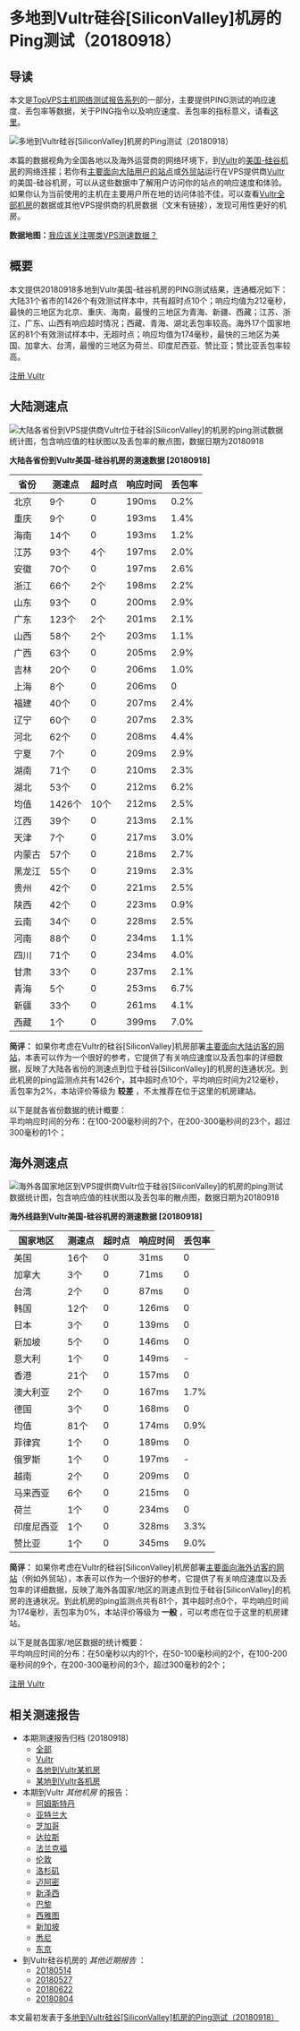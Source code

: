 #  多地到Vultr硅谷[SiliconValley]机房的Ping测试（20180918） 

## 导读

本文是[TopVPS主机网络测试报告系列](https://vps123.top/pingtest)的一部分，主要提供PING测试的响应速度、丢包率等数据，关于PING指令以及响应速度、丢包率的指标意义，请看[这里](https://vps123.top/what-is-ping.html)。

![多地到Vultr硅谷\[SiliconValley\]机房的Ping测试（20180918）](/images/thumbnails/to_vultr_Atlanta.png)

本篇的数据视角为全国各地以及海外运营商的网络环境下，到[Vultr](https://vps123.top/go/vultr)的[美国-硅谷机房](https://vps123.top/vultr-facilities.html#siliconvalley)的网络连接；若你有[主要面向大陆用户的站点](https://vps123.top/website-for-mainland-users.html)或[外贸站](https://vps123.top/website-for-internation-trade.html)运行在VPS提供商[Vultr](https://vps123.top/go/vultr)的美国-硅谷机房，可以从这些数据中了解用户访问你的站点的响应速度和体验。如果你认为当前使用的主机在主要用户所在地的访问体验不佳，可以查看[Vultr全部机房](/vultr/isp/china/20180918-vultr-isp-china.md)的数据或其他VPS提供商的机房数据（文末有链接），发现可用性更好的机房。

**数据地图：**[我应该关注哪类VPS测速数据？](https://vps123.top/find-pingtest-data-you-need.html)

## 概要

本文提供20180918多地到Vultr美国-硅谷机房的PING测试结果，连通概况如下：大陆31个省市的1426个有效测试样本中，共有超时点10个；响应均值为212毫秒，最快的三地区为北京、重庆、海南，最慢的三地区为青海、新疆、西藏；江苏、浙江、广东、山西有响应超时情况；西藏、青海、湖北丢包率较高。海外17个国家地区的81个有效测试样本中，无超时点；响应均值为174毫秒，最快的三地区为美国、加拿大、台湾，最慢的三地区为荷兰、印度尼西亚、赞比亚；赞比亚丢包率较高。

[注册 Vultr](https://vps123.top/go/vultr/_btn1)

## 大陆测速点

![大陆各省份到VPS提供商Vultr位于硅谷\[SiliconValley\]的机房的ping测试数据统计图，包含响应值的柱状图以及丢包率的散点图，数据日期为20180918](/images/pingtests/vultr_20180918/plot_idc_vultr_usa-siliconvalley_20180918_mainland.png)

**大陆各省份到Vultr美国-硅谷机房的测速数据 [20180918]**

省份 | 测速点 | 超时点 | 响应时间 | 丢包率  
---|---|---|---|---  
北京 | 9个 | 0 | 190ms | 0.2%  
重庆 | 9个 | 0 | 193ms | 1.4%  
海南 | 14个 | 0 | 193ms | 1.2%  
江苏 | 93个 | 4个 | 197ms | 2.0%  
安徽 | 70个 | 0 | 197ms | 2.6%  
浙江 | 66个 | 2个 | 198ms | 2.2%  
山东 | 93个 | 0 | 200ms | 2.9%  
广东 | 123个 | 2个 | 201ms | 2.1%  
山西 | 58个 | 2个 | 203ms | 1.1%  
广西 | 63个 | 0 | 205ms | 2.9%  
吉林 | 20个 | 0 | 206ms | 1.0%  
上海 | 8个 | 0 | 206ms | 0  
福建 | 40个 | 0 | 207ms | 2.4%  
辽宁 | 60个 | 0 | 207ms | 2.3%  
河北 | 62个 | 0 | 208ms | 4.4%  
宁夏 | 7个 | 0 | 209ms | 2.9%  
湖南 | 71个 | 0 | 210ms | 2.3%  
湖北 | 53个 | 0 | 212ms | 6.2%  
均值 | 1426个 | 10个 | 212ms | 2.5%  
江西 | 39个 | 0 | 213ms | 2.1%  
天津 | 7个 | 0 | 217ms | 3.0%  
内蒙古 | 57个 | 0 | 218ms | 2.7%  
黑龙江 | 55个 | 0 | 219ms | 2.3%  
贵州 | 42个 | 0 | 221ms | 2.5%  
陕西 | 42个 | 0 | 223ms | 0.9%  
云南 | 34个 | 0 | 228ms | 2.5%  
河南 | 88个 | 0 | 234ms | 1.1%  
四川 | 71个 | 0 | 234ms | 4.0%  
甘肃 | 33个 | 0 | 237ms | 2.1%  
青海 | 5个 | 0 | 253ms | 6.7%  
新疆 | 33个 | 0 | 261ms | 4.1%  
西藏 | 1个 | 0 | 399ms | 7.0%  
  
**简评：** 如果你考虑在Vultr的硅谷[SiliconValley]机房部署[主要面向大陆访客的网站](website-for-mainland-users.html)，本表可以作为一个很好的参考，它提供了有关响应速度以及丢包率的详细数据，反映了大陆各省份的测速点到位于硅谷[SiliconValley]的机房的连通状况。到此机房的ping监测点共有1426个，其中超时点10个，平均响应时间为212毫秒，丢包率为2%，本站评价等级为 **较差** ，不太推荐在位于这里的机房建站。

以下是就各省份数据的统计概要：  
平均响应时间的分布：在100-200毫秒间的7个，在200-300毫秒间的23个，超过300毫秒的1个；

## 海外测速点

![海外各国家地区到VPS提供商Vultr位于硅谷\[SiliconValley\]的机房的ping测试数据统计图，包含响应值的柱状图以及丢包率的散点图，数据日期为20180918](/images/pingtests/vultr_20180918/plot_idc_vultr_usa-siliconvalley_20180918_overseas.png)

**海外线路到Vultr美国-硅谷机房的测速数据 [20180918]**

国家地区 | 测速点 | 超时点 | 响应时间 | 丢包率  
---|---|---|---|---  
美国 | 16个 | 0 | 31ms | 0  
加拿大 | 3个 | 0 | 71ms | 0  
台湾 | 2个 | 0 | 87ms | 0  
韩国 | 12个 | 0 | 126ms | 0  
日本 | 3个 | 0 | 139ms | 0  
新加坡 | 5个 | 0 | 146ms | 0  
意大利 | 1个 | 0 | 149ms | -  
香港 | 21个 | 0 | 157ms | 0  
澳大利亚 | 2个 | 0 | 167ms | 1.7%  
德国 | 3个 | 0 | 168ms | 0  
均值 | 81个 | 0 | 174ms | 0.9%  
菲律宾 | 1个 | 0 | 189ms | 0  
俄罗斯 | 1个 | 0 | 197ms | -  
越南 | 2个 | 0 | 209ms | 0  
马来西亚 | 6个 | 0 | 215ms | 0  
荷兰 | 1个 | 0 | 234ms | 0  
印度尼西亚 | 1个 | 0 | 328ms | 3.3%  
赞比亚 | 1个 | 0 | 345ms | 9.0%  
  
**简评：** 如果你考虑在Vultr的硅谷[SiliconValley]机房部署[主要面向海外访客的网站](https://vps123.top/website-for-internation-trade.html)（例如外贸站），本表可以作为一个很好的参考，它提供了有关响应速度以及丢包率的详细数据，反映了海外各国家/地区的测速点到位于硅谷[SiliconValley]的机房的连通状况。到此机房的ping监测点共有81个，其中超时点0个，平均响应时间为174毫秒，丢包率为0%，本站评价等级为 **一般** ，可以考虑在位于这里的机房建站。

以下是就各国家/地区数据的统计概要：  
平均响应时间的分布：在50毫秒以内的1个，在50-100毫秒间的2个，在100-200毫秒间的9个，在200-300毫秒间的3个，超过300毫秒的2个；

[注册 Vultr](https://vps123.top/go/vultr/_btn2)

## 相关测速报告

  * 本期测速报告归档 (20180918) 
    * [全部](https://vps123.top/pingtests/20180918 "本期各VPS提供商全部测速报告")
    * [Vultr](https://vps123.top/pingtests/idc-vultr/20180918 "本期Vultr的全部测速报告")
    * [各地到Vultr某机房](https://vps123.top/pingtests/idc-vultr/isp-global/20180918 "以Vultr某机房为关注对象的视角，横向比较大陆各省份、海外各国家地区")
    * [某地到Vultr各机房](https://vps123.top/pingtests/idc-vultr/facility-all/20180918 "以大陆某省份为关注对象的视角，横向比较Vultr各机房")
  * 本期到Vultr _其他机房_ 的报告： 
    * [阿姆斯特丹](/vultr/idc/amsterdam/20180918-vultr-idc-amsterdam.md "多地到Vultr阿姆斯特丹机房的Ping测试 20180918")
    * [亚特兰大](/vultr/idc/atlanta/20180918-vultr-idc-atlanta.md "多地到Vultr亚特兰大机房的Ping测试 20180918")
    * [芝加哥](/vultr/idc/chicago/20180918-vultr-idc-chicago.md "多地到Vultr芝加哥机房的Ping测试 20180918")
    * [达拉斯](/vultr/idc/dallas/20180918-vultr-idc-dallas.md "多地到Vultr达拉斯机房的Ping测试 20180918")
    * [法兰克福](/vultr/idc/frankfurt/20180918-vultr-idc-frankfurt.md "多地到Vultr法兰克福机房的Ping测试 20180918")
    * [伦敦](/vultr/idc/london/20180918-vultr-idc-london.md "多地到Vultr伦敦机房的Ping测试 20180918")
    * [洛杉矶](/vultr/idc/losangeles/20180918-vultr-idc-losangeles.md "多地到Vultr洛杉矶机房的Ping测试 20180918")
    * [迈阿密](/vultr/idc/miami/20180918-vultr-idc-miami.md "多地到Vultr迈阿密机房的Ping测试 20180918")
    * [新泽西](/vultr/idc/newjersey/20180918-vultr-idc-newjersey.md "多地到Vultr新泽西机房的Ping测试 20180918")
    * [巴黎](/vultr/idc/paris/20180918-vultr-idc-paris.md "多地到Vultr巴黎机房的Ping测试 20180918")
    * [西雅图](/vultr/idc/seattle/20180918-vultr-idc-seattle.md "多地到Vultr西雅图机房的Ping测试 20180918")
    * [新加坡](/vultr/idc/singapore/20180918-vultr-idc-singapore.md "多地到Vultr新加坡机房的Ping测试 20180918")
    * [悉尼](/vultr/idc/sydney/20180918-vultr-idc-sydney.md "多地到Vultr悉尼机房的Ping测试 20180918")
    * [东京](/vultr/idc/tokyo/20180918-vultr-idc-tokyo.md "多地到Vultr东京机房的Ping测试 20180918")
  * 到Vultr硅谷机房的 _其他近期报告_ ： 
    * [20180514](/vultr/idc/siliconvalley/20180514-vultr-idc-siliconvalley.md "多地到Vultr硅谷机房的Ping测试 20180514")
    * [20180527](/vultr/idc/siliconvalley/20180527-vultr-idc-siliconvalley.md "多地到Vultr硅谷机房的Ping测试 20180527")
    * [20180622](/vultr/idc/siliconvalley/20180622-vultr-idc-siliconvalley.md "多地到Vultr硅谷机房的Ping测试 20180622")
    * [20180804](/vultr/idc/siliconvalley/20180804-vultr-idc-siliconvalley.md "多地到Vultr硅谷机房的Ping测试 20180804")



本文最初发表于[多地到Vultr硅谷[SiliconValley]机房的Ping测试（20180918）](https://vps123.top/pingtest/20180918-vultr-idc-siliconvalley.html)

